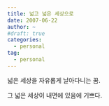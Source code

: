```yaml
---
title: 넓고 넓은 세상으로
date: 2007-06-22
author: ~
#draft: true
categories:
  - personal
tag:
  - personal
---
```




넓은 세상을 자유롭게 날아다니는 꿈.

그 넓은 세상이 내면에 있음에 기쁘다.



 






